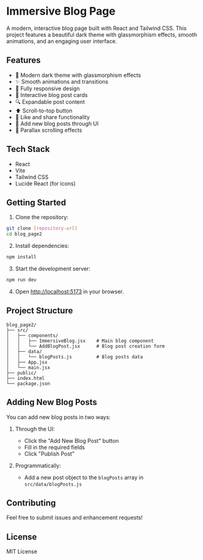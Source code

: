 # Immersive Blog Page

A modern, interactive blog page built with React and Tailwind CSS. This project features a beautiful dark theme with glassmorphism effects, smooth animations, and an engaging user interface.

## Features

- 🎨 Modern dark theme with glassmorphism effects
- ✨ Smooth animations and transitions
- 📱 Fully responsive design
- 📝 Interactive blog post cards
- 🔍 Expandable post content
- ⬆️ Scroll-to-top button
- 💖 Like and share functionality
- 📝 Add new blog posts through UI
- 🎯 Parallax scrolling effects

## Tech Stack

- React
- Vite
- Tailwind CSS
- Lucide React (for icons)

## Getting Started

1. Clone the repository:
```bash
git clone [repository-url]
cd blog_page2
```

2. Install dependencies:
```bash
npm install
```

3. Start the development server:
```bash
npm run dev
```

4. Open [http://localhost:5173](http://localhost:5173) in your browser.

## Project Structure

```
blog_page2/
├── src/
│   ├── components/
│   │   ├── ImmersiveBlog.jsx    # Main blog component
│   │   └── AddBlogPost.jsx      # Blog post creation form
│   ├── data/
│   │   └── blogPosts.js         # Blog posts data
│   ├── App.jsx
│   └── main.jsx
├── public/
├── index.html
└── package.json
```

## Adding New Blog Posts

You can add new blog posts in two ways:

1. Through the UI:
   - Click the "Add New Blog Post" button
   - Fill in the required fields
   - Click "Publish Post"

2. Programmatically:
   - Add a new post object to the `blogPosts` array in `src/data/blogPosts.js`

## Contributing

Feel free to submit issues and enhancement requests!

## License

MIT License
